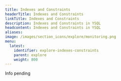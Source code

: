 ```yaml
---
title: Indexes and Constraints
headerTitle: Indexes and Constraints
linkTitle: Indexes and Constraints
description: Indexes and Constraints in YSQL
headcontent: Indexes and Constraints in YSQL
aliases:
image: /images/section_icons/explore/monitoring.png
menu:
  latest:
    identifier: explore-indexes-constraints
    parent: explore
    weight: 800
---
```


Info pending
